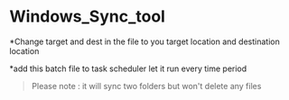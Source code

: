 # Windows_Sync_tool

*Change target and dest in the file to you target location and destination location

*add this batch file to task scheduler let it run every time period

>Please note : it will sync two folders but won't delete any files
